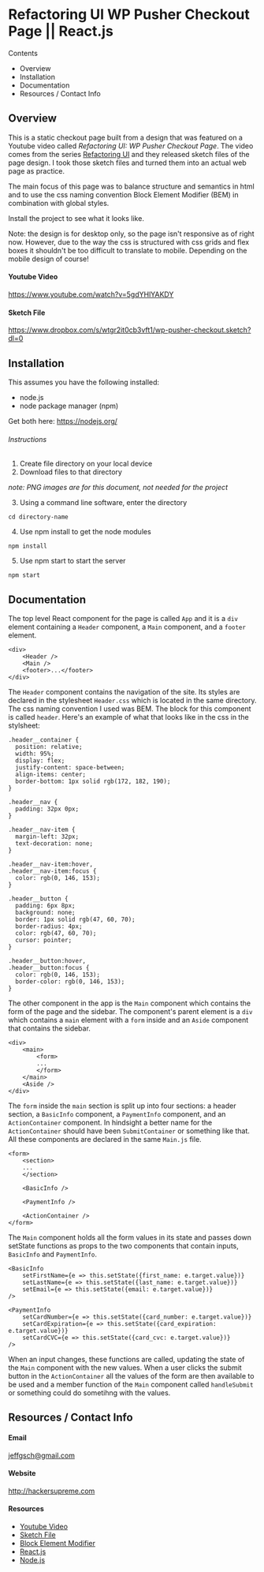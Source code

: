 # Refactoring UI WP Pusher Checkout Page || React.js

Contents 

- Overview
- Installation
- Documentation
- Resources / Contact Info

## Overview

This is a static checkout page built from a design that was featured on a Youtube video called *Refactoring UI: WP Pusher Checkout Page*. The video comes from the series [Refactoring UI](https://www.youtube.com/channel/UCxqiDtkXtOCNJdckODHk9YA) and they released sketch files of the page design. I took those sketch files and turned them into an actual web page as practice.

The main focus of this page was to balance structure and semantics in html and to use the css naming convention Block Element Modifier (BEM) in combination with global styles.

Install the project to see what it looks like.

Note: the design is for desktop only, so the page isn't responsive as of right now. However, due to the way the css is structured with css grids and flex boxes it shouldn't be too difficult to translate to mobile. Depending on the mobile design of course!

#### Youtube Video

https://www.youtube.com/watch?v=5gdYHlYAKDY

#### Sketch File

https://www.dropbox.com/s/wtgr2it0cb3vft1/wp-pusher-checkout.sketch?dl=0

## Installation

This assumes you have the following installed:
  - node.js 
  - node package manager (npm)

Get both here: https://nodejs.org/

###### Instructions

1. Create file directory on your local device
2. Download files to that directory

_note: PNG images are for this document, not needed for the project_

3. Using a command line software, enter the directory
```
cd directory-name
```
4. Use npm install to get the node modules
```
npm install
```
5. Use npm start to start the server
```
npm start
```

## Documentation

The top level React component for the page is called `App` and it is a `div` element containing a `Header` component, a `Main` component, and a `footer` element.

```
<div>
	<Header />
	<Main />
	<footer>...</footer>
</div>
```

The `Header` component contains the navigation of the site. Its styles are declared in the stylesheet `Header.css` which is located in the same directory. The css naming convention I used was BEM. The block for this component is called `header`. Here's an example of what that looks like in the css in the stylsheet:

```
.header__container {
  position: relative;
  width: 95%;
  display: flex;
  justify-content: space-between;
  align-items: center;
  border-bottom: 1px solid rgb(172, 182, 190);
}

.header__nav {
  padding: 32px 0px;
}

.header__nav-item {
  margin-left: 32px;
  text-decoration: none;
}

.header__nav-item:hover,
.header__nav-item:focus {
  color: rgb(0, 146, 153);
}

.header__button {
  padding: 6px 8px;
  background: none;
  border: 1px solid rgb(47, 60, 70);
  border-radius: 4px;
  color: rgb(47, 60, 70);
  cursor: pointer;
}

.header__button:hover,
.header__button:focus {
  color: rgb(0, 146, 153);
  border-color: rgb(0, 146, 153);
}
```

The other component in the app is the `Main` component which contains the form of the page and the sidebar. The component's parent element is a `div` which contains a `main` element with a `form` inside and an `Aside` component that contains the sidebar.

```
<div>
	<main>
		<form>
		...
		</form>
	</main>
	<Aside />
</div>
```

The `form` inside the `main` section is split up into four sections: a header section, a `BasicInfo` component, a `PaymentInfo` component, and an `ActionContainer` component. In hindsight a better name for the `ActionContainer` should have been `SubmitContainer` or something like that. All these components are declared in the same `Main.js` file.

```
<form>
	<section>
	...
	</section>
	
	<BasicInfo />
	
	<PaymentInfo />
	
	<ActionContainer />
</form>
```

The `Main` component holds all the form values in its state and passes down setState functions as props to the two components that contain inputs, `BasicInfo` and `PaymentInfo`.

```
<BasicInfo 
	setFirstName={e => this.setState({first_name: e.target.value})}
	setLastName={e => this.setState({last_name: e.target.value})}
	setEmail={e => this.setState({email: e.target.value})}
/>

<PaymentInfo 
	setCardNumber={e => this.setState({card_number: e.target.value})}
	setCardExpiration={e => this.setState({card_expiration: e.target.value})}
	setCardCVC={e => this.setState({card_cvc: e.target.value})}
/>
```

When an input changes, these functions are called, updating the state of the `Main` component with the new values. When a user clicks the submit button in the `ActionContainer` all the values of the form are then available to be used and a member function of the `Main` component called `handleSubmit` or something could do sometihng with the values.


## Resources / Contact Info

#### Email

jeffgsch@gmail.com

#### Website

http://hackersupreme.com

#### Resources

- [Youtube Video](https://www.youtube.com/watch?v=5gdYHlYAKDY)
- [Sketch File](https://www.dropbox.com/s/wtgr2it0cb3vft1/wp-pusher-checkout.sketch?dl=0)
- [Block Element Modifier](http://getbem.com/naming/)
- [React.js](https://reactjs.org/)
- [Node.js](https://nodejs.org/)
